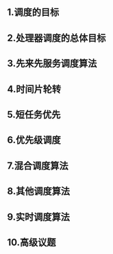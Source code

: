 ## 1.调度的目标
## 2.处理器调度的总体目标
## 3.先来先服务调度算法
## 4.时间片轮转
## 5.短任务优先
## 6.优先级调度
## 7.混合调度算法
## 8.其他调度算法
## 9.实时调度算法
## 10.高级议题
